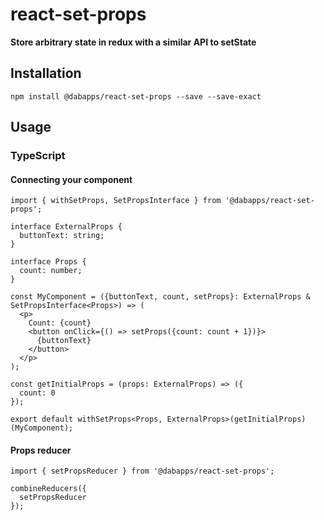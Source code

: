 # react-set-props

**Store arbitrary state in redux with a similar API to setState**

## Installation

```shell
npm install @dabapps/react-set-props --save --save-exact
```

## Usage

### TypeScript

#### Connecting your component

```tsx
import { withSetProps, SetPropsInterface } from '@dabapps/react-set-props';

interface ExternalProps {
  buttonText: string;
}

interface Props {
  count: number;
}

const MyComponent = ({buttonText, count, setProps}: ExternalProps & SetPropsInterface<Props>) => (
  <p>
    Count: {count}
    <button onClick={() => setProps({count: count + 1})}>
      {buttonText}
    </button>
  </p>
);

const getInitialProps = (props: ExternalProps) => ({
  count: 0
});

export default withSetProps<Props, ExternalProps>(getInitialProps)(MyComponent);
```

#### Props reducer

```tsx
import { setPropsReducer } from '@dabapps/react-set-props';

combineReducers({
  setPropsReducer
});
```
